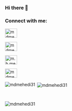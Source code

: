 
### Hi there 👋
<h3 align="left">Connect with me:</h3>
<!--<p align="left"> -->
<div class="row">
  
<a href="https://twitter.com/mdmehedi_31" target="blank"><img align="center" src="https://raw.githubusercontent.com/rahuldkjain/github-profile-readme-generator/master/src/images/icons/Social/twitter.svg" alt="mdmehedi_31" height="30" width="40" />
  </a>
  
  
  
<a href="https://linkedin.com/in/mdmehedihasan31" target="blank"><img align="center" src="https://raw.githubusercontent.com/rahuldkjain/github-profile-readme-generator/master/src/images/icons/Social/linked-in-alt.svg" alt="mdmehedihasan31" height="30" width="40" />
    </a>
   
 
<a href="https://fb.com/m.h.mehedi.hasan.sakib" target="blank"><img align="center" src="https://raw.githubusercontent.com/rahuldkjain/github-profile-readme-generator/master/src/images/icons/Social/facebook.svg" alt="m.h.mehedi.hasan.sakib" height="30" width="40" />
    </a>
 
<a href="https://www.leetcode.com/mdmehedihasan31" target="blank"><img align="center" src="https://raw.githubusercontent.com/rahuldkjain/github-profile-readme-generator/master/src/images/icons/Social/leet-code.svg" alt="mdmehedihasan31" height="30" width="40" />
    </a>
    
<!--</p> -->
</div>
<p><img align="left" src="https://github-readme-stats.vercel.app/api/top-langs?username=mdmehedi31&show_icons=true&locale=en&layout=compact" alt="mdmehedi31" /></p>

<p>&nbsp;<img align="center" src="https://github-readme-stats.vercel.app/api?username=mdmehedi31&show_icons=true&locale=en" alt="mdmehedi31" /></p>
</br>
<p><img align="center" src="https://github-readme-streak-stats.herokuapp.com/?user=mdmehedi31&" alt="mdmehedi31" /></p>
